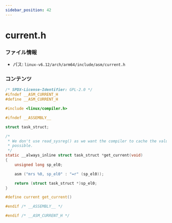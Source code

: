 ```yaml
---
sidebar_position: 42
---
```

# current.h

### ファイル情報

- パス: `linux-v6.12/arch/arm64/include/asm/current.h`

### コンテンツ

```h
/* SPDX-License-Identifier: GPL-2.0 */
#ifndef __ASM_CURRENT_H
#define __ASM_CURRENT_H

#include <linux/compiler.h>

#ifndef __ASSEMBLY__

struct task_struct;

/*
 * We don't use read_sysreg() as we want the compiler to cache the value where
 * possible.
 */
static __always_inline struct task_struct *get_current(void)
{
	unsigned long sp_el0;

	asm ("mrs %0, sp_el0" : "=r" (sp_el0));

	return (struct task_struct *)sp_el0;
}

#define current get_current()

#endif /* __ASSEMBLY__ */

#endif /* __ASM_CURRENT_H */


```
